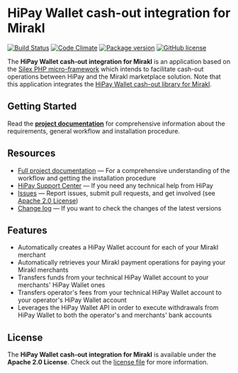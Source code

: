 # HiPay Wallet cash-out integration for Mirakl

[![Build Status](https://circleci.com/gh/hipay/hipay-wallet-cashout-mirakl-integration/tree/master.svg?style=shield)](https://circleci.com/gh/hipay/hipay-wallet-cashout-mirakl-integration/tree/master) [![Code Climate](https://codeclimate.com/github/hipay/hipay-wallet-cashout-mirakl-integration/badges/gpa.svg)](https://codeclimate.com/github/hipay/hipay-wallet-cashout-mirakl-integration) [![Package version](https://img.shields.io/packagist/v/hipay/hipay-wallet-cashout-mirakl-integration.svg)](https://packagist.org/packages/hipay/hipay-wallet-cashout-mirakl-integration) [![GitHub license](https://img.shields.io/badge/license-Apache%202-blue.svg)](https://raw.githubusercontent.com/hipay/hipay-wallet-cashout-mirakl-integration/master/LICENSE.md)

The **HiPay Wallet cash-out integration for Mirakl** is an application based on the [Silex PHP micro-framework][silex] which intends to facilitate cash-out operations between HiPay and the Mirakl marketplace solution.
Note that this application integrates the [HiPay Wallet cash-out library for Mirakl][repo-lib].

## Getting Started

Read the **[project documentation][doc-home]** for comprehensive information about the requirements, general workflow and installation procedure.

## Resources
- [Full project documentation][doc-home] — For a comprehensive understanding of the workflow and getting the installation procedure
- [HiPay Support Center][hipay-help] — If you need any technical help from HiPay
- [Issues][project-issues] — Report issues, submit pull requests, and get involved (see [Apache 2.0 License][project-license])
- [Change log][project-changelog] — If you want to check the changes of the latest versions

## Features

- Automatically creates a HiPay Wallet account for each of your Mirakl merchant
- Automatically retrieves your Mirakl payment operations for paying your Mirakl merchants
- Transfers funds from your technical HiPay Wallet account to your merchants' HiPay Wallet ones
- Transfers operator's fees from your technical HiPay Wallet account to your operator's HiPay Wallet account
- Leverages the HiPay Wallet API in order to execute withdrawals from HiPay Wallet to both the operator's and merchants' bank accounts

## License

The **HiPay Wallet cash-out integration for Mirakl** is available under the **Apache 2.0 License**. Check out the [license file][project-license] for more information.

[doc-home]: https://github.com/hipay/hipay-wallet-cashout-mirakl-integration/wiki

[hipay-help]: http://help.hipay.com

[project-issues]: https://github.com/hipay/hipay-wallet-cashout-mirakl-integration/issues
[project-license]: https://github.com/hipay/hipay-wallet-cashout-mirakl-integration/blob/master/LICENSE.md
[project-changelog]: https://github.com/hipay/hipay-wallet-cashout-mirakl-integration/blob/master/CHANGELOG.md

[silex]: http://silex.sensiolabs.org/
[repo-lib]: https://github.com/hipay/hipay-wallet-cashout-mirakl-library